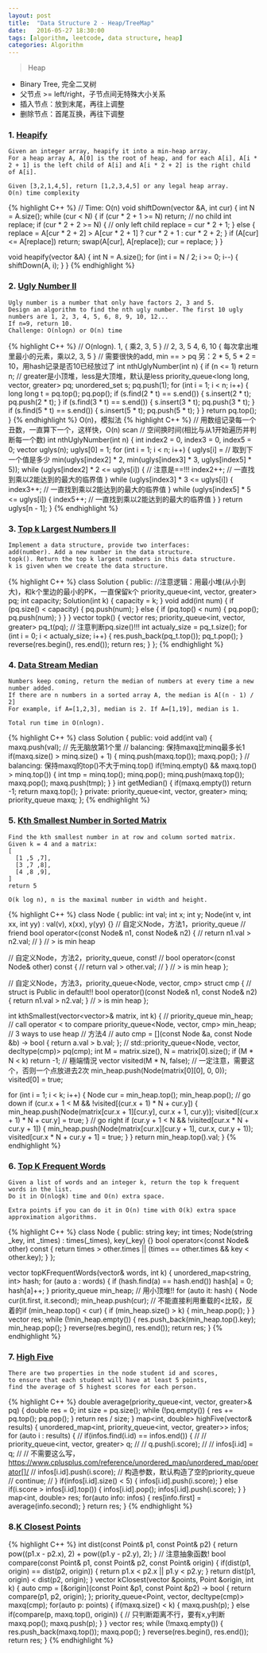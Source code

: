 ```yaml
---
layout: post
title:  "Data Structure 2 - Heap/TreeMap"
date:   2016-05-27 18:30:00
tags: [algorithm, leetcode, data structure, heap]
categories: Algorithm
---
```


> Heap

* Binary Tree, 完全二叉树
* 父节点 >= left/right，子节点间无特殊大小关系
* 插入节点：放到末尾，再往上调整
* 删除节点：首尾互换，再往下调整

### 1. [Heapify](http://www.lintcode.com/en/problem/heapify/)
```
Given an integer array, heapify it into a min-heap array.
For a heap array A, A[0] is the root of heap, and for each A[i], A[i * 2 + 1] is the left child of A[i] and A[i * 2 + 2] is the right child of A[i].

Given [3,2,1,4,5], return [1,2,3,4,5] or any legal heap array.
O(n) time complexity
```
{% highlight C++ %}
// Time: O(n)
void shiftDown(vector<int> &A, int cur) {
  int N = A.size();
  while (cur < N) {
    if (cur * 2 + 1 >= N) return;  // no child
    int replace;
    if (cur * 2 + 2 >= N) {  // only left child
      replace = cur * 2 + 1;
    } else {
      replace = A[cur * 2 + 2] > A[cur * 2 + 1] ? cur * 2 + 1 : cur * 2 + 2;
    }
    if (A[cur] <= A[replace]) return;
    swap(A[cur], A[replace]);
    cur = replace;
  }
}

void heapify(vector<int> &A) {
  int N = A.size();
  for (int i = N / 2; i >= 0; i--) {
    shiftDown(A, i);
  }
}
{% endhighlight %}

### 2. [Ugly Number II](http://www.lintcode.com/en/problem/heapify/)
```
Ugly number is a number that only have factors 2, 3 and 5.
Design an algorithm to find the nth ugly number. The first 10 ugly numbers are 1, 2, 3, 4, 5, 6, 8, 9, 10, 12...
If n=9, return 10.
Challenge: O(nlogn) or O(n) time
```
{% highlight C++ %}
// O(nlogn). 1, { 乘2, 3, 5 }
// 2, 3, 5 4, 6, 10 { 每次拿出堆里最小的元素，乘以2, 3, 5 }
// 需要很快的add, min == > pq 另：2 * 5, 5 * 2 = 10，用hash记录是否10已经放过了
int nthUglyNumber(int n) {
  if (n <= 1) return n;
  // greater是小顶堆，less是大顶堆，默认是less
  priority_queue<long long, vector<long long>, greater<long long>> pq;
  unordered_set<long long> s;
  pq.push(1);
  for (int i = 1; i < n; i++) {
    long long t = pq.top();
    pq.pop();
    if (s.find(2 * t) == s.end()) {
      s.insert(2 * t);
      pq.push(2 * t);
    }
    if (s.find(3 * t) == s.end()) {
      s.insert(3 * t);
      pq.push(3 * t);
    }
    if (s.find(5 * t) == s.end()) {
      s.insert(5 * t);
      pq.push(5 * t);
    }
  }
  return pq.top();
}
{% endhighlight %}
O(n)，模拟法
{% highlight C++ %}
// 用数组记录每一个丑数，一直算下一个，这样快，O(n) scan
// 空间换时间(相比与从1开始遍历并判断每一个数)
int nthUglyNumber(int n) {
  int index2 = 0, index3 = 0, index5 = 0;
  vector<int> uglys(n);
  uglys[0] = 1;
  for (int i = 1; i < n; i++) {
    uglys[i] =  // 取到下一个值是多少
        min(uglys[index2] * 2, min(uglys[index3] * 3, uglys[index5] * 5));
    while (uglys[index2] * 2 <= uglys[i]) {  // 注意是==!!!
      index2++;  // 一直找到乘以2能达到的最大的临界值
    }
    while (uglys[index3] * 3 <= uglys[i]) {
      index3++;  // 一直找到乘以2能达到的最大的临界值
    }
    while (uglys[index5] * 5 <= uglys[i]) {
      index5++;  // 一直找到乘以2能达到的最大的临界值
    }
  }
  return uglys[n - 1];
}
{% endhighlight %}

### 3. [Top k Largest Numbers II](http://www.lintcode.com/en/problem/top-k-largest-numbers-ii/)
```
Implement a data structure, provide two interfaces:
add(number). Add a new number in the data structure.
topk(). Return the top k largest numbers in this data structure.
k is given when we create the data structure.
```
{% highlight C++ %}
class Solution {
 public:
  //注意逻辑：用最小堆(从小到大)，和k个里边的最小的PK，一直保留k个
  priority_queue<int, vector<int>, greater<int>> pq;
  int capacity;
  Solution(int k) { capacity = k; }
  void add(int num) {
    if (pq.size() < capacity) {
      pq.push(num);
    } else {
      if (pq.top() < num) {
        pq.pop();
        pq.push(num);
      }
    }
  }
  vector<int> topk() {
    vector<int> res;
    priority_queue<int, vector<int>, greater<int>> pq_t(pq);
    // 注意判断pq.size()!!!
    int actualy_size = pq_t.size();
    for (int i = 0; i < actualy_size; i++) {
      res.push_back(pq_t.top());
      pq_t.pop();
    }
    reverse(res.begin(), res.end());
    return res;
  }
};
{% endhighlight %}

### 4. [Data Stream Median](https://www.lintcode.com/problem/81/)
```
Numbers keep coming, return the median of numbers at every time a new number added.
If there are n numbers in a sorted array A, the median is A[(n - 1) / 2]
For example, if A=[1,2,3], median is 2. If A=[1,19], median is 1.

Total run time in O(nlogn).
```
{% highlight C++ %}
class Solution {
public:
    void add(int val) {
        maxq.push(val);  // 先无脑放第1个里
        // balancing: 保持maxq比minq最多长1
        if(maxq.size() > minq.size() + 1) {
            minq.push(maxq.top());
            maxq.pop();
        }
        // balancing: 保持maxq的top()不大于minq.top()
        if(!minq.empty() && maxq.top() > minq.top()) {
            int tmp = minq.top();
            minq.pop();
            minq.push(maxq.top());
            maxq.pop();
            maxq.push(tmp);
        }
    }
    int getMedian() {
        if(maxq.empty()) return -1;
        return maxq.top();
    }
private:
    priority_queue<int, vector<int>, greater<int>> minq;
    priority_queue<int> maxq;
};
{% endhighlight %}

### 5. [Kth Smallest Number in Sorted Matrix](http://www.lintcode.com/en/problem/kth-smallest-number-in-sorted-matrix/)
```
Find the kth smallest number in at row and column sorted matrix.
Given k = 4 and a matrix:
[
  [1 ,5 ,7],
  [3 ,7 ,8],
  [4 ,8 ,9],
]
return 5

O(k log n), n is the maximal number in width and height.
```
{% highlight C++ %}
class Node {
 public:
  int val;
  int x;
  int y;
  Node(int v, int xx, int yy) : val(v), x(xx), y(yy) {}
  // 自定义Node，方法1，priority_queue<Node>
  // friend bool operator<(const Node& n1, const Node& n2) {
  //   return n1.val > n2.val;
  // }  // > is min heap

  // 自定义Node，方法2，priority_queue<Node>, const!
  // bool operator<(const Node& other) const {
  //   return val > other.val;
  // }  // > is min heap
};

// 自定义Node，方法3，priority_queue<Node, vector<Node>, cmp>
struct cmp {  // struct is Public in default!!
  bool operator()(const Node& n1, const Node& n2) { return n1.val > n2.val; }  // > is min heap
};

int kthSmallest(vector<vector<int>>& matrix, int k) {
  // priority_queue<Node> min_heap;  // call operator < to compare
  priority_queue<Node, vector<Node>, cmp> min_heap;  // 3 ways to use heap
  // 方法4
  // auto cmp = [](const Node &a, const Node &b) -> bool { return a.val > b.val; };
  // std::priority_queue<Node, vector<Node>, decltype(cmp)> pq(cmp);
  int M = matrix.size(), N = matrix[0].size();
  if (M * N < k) return -1;  // 極端情況
  vector<bool> visited(M * N, false);  // 一定注意，需要这个，否则一个点放进去2次
  min_heap.push(Node(matrix[0][0], 0, 0));
  visited[0] = true;

  for (int i = 1; i < k; i++) {
    Node cur = min_heap.top();
    min_heap.pop();
    // go down
    if (cur.x + 1 < M && !visited[(cur.x + 1) * N + cur.y]) {
      min_heap.push(Node(matrix[cur.x + 1][cur.y], cur.x + 1, cur.y));
      visited[(cur.x + 1) * N + cur.y] = true;
    }
    // go right
    if (cur.y + 1 < N && !visited[cur.x * N + cur.y + 1]) {
      min_heap.push(Node(matrix[cur.x][cur.y + 1], cur.x, cur.y + 1));
      visited[cur.x * N + cur.y + 1] = true;
    }
  }
  return min_heap.top().val;
}
{% endhighlight %}

### 6. [Top K Frequent Words](http://www.lintcode.com/en/problem/top-k-frequent-words/)
```
Given a list of words and an integer k, return the top k frequent words in the list.
Do it in O(nlogk) time and O(n) extra space.

Extra points if you can do it in O(n) time with O(k) extra space approximation algorithms.
```
{% highlight C++ %}
class Node {
 public:
  string key;
  int times;
  Node(string _key, int _times) : times(_times), key(_key) {}
  bool operator<(const Node& other) const {
    return times > other.times || (times == other.times && key < other.key);
  }
};

vector<string> topKFrequentWords(vector<string>& words, int k) {
  unordered_map<string, int> hash;
  for (auto a : words) {
    if (hash.find(a) == hash.end()) hash[a] = 0;
    hash[a]++;
  }
  priority_queue<Node> min_heap;  // 用小顶堆!!
  for (auto it: hash) {
    Node cur(it.first, it.second);
    min_heap.push(cur);
    // 不能直接利用重载的<比较，反着的if (min_heap.top() < cur) {
    if (min_heap.size() > k) {
      min_heap.pop();
    }
  }
  vector<string> res;
  while (!min_heap.empty()) {
    res.push_back(min_heap.top().key);
    min_heap.pop();
  }
  reverse(res.begin(), res.end());
  return res;
}
{% endhighlight %}

### 7. [High Five](http://www.lintcode.com/en/problem/high-five/)
```
There are two properties in the node student id and scores, 
to ensure that each student will have at least 5 points,
find the average of 5 highest scores for each person.
```
{% highlight C++ %}
double average(priority_queue<int, vector<int>, greater<int>>& pq) {
  double res = 0;
  int size = pq.size();
  while (!pq.empty()) {
    res += pq.top();
    pq.pop();
  }
  return res / size;
}
map<int, double> highFive(vector<Record>& results) {
    unordered_map<int, priority_queue<int, vector<int>, greater<int>>> infos;
    for (auto i : results) {
        // if(infos.find(i.id) == infos.end()) {
        //     // priority_queue<int, vector<int>, greater<int>> q;
        //     // q.push(i.score);
        //     // infos[i.id] = q;
        //     // 不需要这么写，https://www.cplusplus.com/reference/unordered_map/unordered_map/operator[]/
        //     infos[i.id].push(i.score);  // 构造参数，默认构造了空的priority_queue
        //     continue;
        // }
        if(infos[i.id].size() < 5) {
            infos[i.id].push(i.score);
        } else if(i.score > infos[i.id].top()) {
            infos[i.id].pop();
            infos[i.id].push(i.score);
        }
    }
    map<int, double> res;
    for(auto info: infos) {
        res[info.first] = average(info.second);
    }
    return res;
}
{% endhighlight %}

### 8.[K Closest Points](http://www.lintcode.com/en/problem/k-closest-points/)
{% highlight C++ %}
int dist(const Point& p1, const Point& p2) {
    return pow((p1.x - p2.x), 2) + pow((p1.y - p2.y), 2);
}
// 注意抽象函数!
bool compare(const Point& p1, const Point& p2, const Point& origin) {
    if(dist(p1, origin) == dist(p2, origin)) {
        return p1.x < p2.x || p1.y < p2.y;
    }
    return dist(p1, origin) < dist(p2, origin);
}
vector<Point> kClosest(vector<Point> &points, Point &origin, int k) {
    auto cmp = [&origin](const Point &p1, const Point &p2) -> bool {
        return compare(p1, p2, origin);
    };
    priority_queue<Point, vector<Point>, decltype(cmp)> maxq(cmp);
    for(auto p: points) {
        if(maxq.size() < k) {
            maxq.push(p);
        } else if(compare(p, maxq.top(), origin)) {  // 只判断距离不行，要有x,y判断
            maxq.pop();
            maxq.push(p);
        }
    }
    vector<Point> res;
    while (!maxq.empty()) {
        res.push_back(maxq.top());
        maxq.pop();
    }
    reverse(res.begin(), res.end());
    return res;
}
{% endhighlight %}
